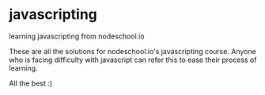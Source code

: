 # javascripting
learning javascripting from nodeschool.io

These are all the solutions for nodeschool.io's javascripting course.
Anyone who is facing difficulty with javascript can refer this to ease their process of learning.

All the best :)
